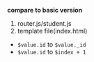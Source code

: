 **compare to basic version**

1. router.js/student.js
2. template file(index.html)
  - `$value.id` to `$value._id`
  - `$value.id` to `$index + 1`
